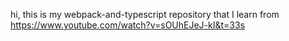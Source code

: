 hi, this is my webpack-and-typescript repository that I learn from https://www.youtube.com/watch?v=sOUhEJeJ-kI&t=33s